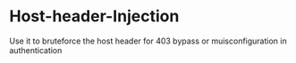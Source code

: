 # Host-header-Injection
Use it to bruteforce the host header for 403 bypass or muisconfiguration in authentication
